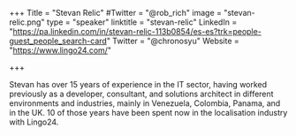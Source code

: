 +++
Title = "Stevan Relic"
#Twitter = "@rob_rich"
image = "stevan-relic.png"
type = "speaker"
linktitle = "stevan-relic"
LinkedIn = "https://pa.linkedin.com/in/stevan-relic-113b0854/es-es?trk=people-guest_people_search-card"
Twitter = "@chronosyu"
Website = "https://www.lingo24.com/"

+++

Stevan has over 15 years of experience in the IT sector, having worked previously as a developer, consultant, and solutions architect in different environments and industries, mainly in Venezuela, Colombia, Panama, and in the UK. 10 of those years have been spent now in the localisation industry with Lingo24.




